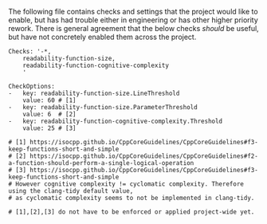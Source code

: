 The following file contains checks and settings that the project would like to
enable, but has had trouble either in engineering or has other higher priority
rework. There is general agreement that the below checks _should_ be useful, but
have not concretely enabled them across the project.

```
Checks: '-*,
    readability-function-size,
    readability-function-cognitive-complexity
    '

CheckOptions:
-   key: readability-function-size.LineThreshold
    value: 60 # [1]
-   key: readability-function-size.ParameterThreshold
    value: 6  # [2]
-   key: readability-function-cognitive-complexity.Threshold
    value: 25 # [3]

# [1] https://isocpp.github.io/CppCoreGuidelines/CppCoreGuidelines#f3-keep-functions-short-and-simple
# [2] https://isocpp.github.io/CppCoreGuidelines/CppCoreGuidelines#f2-a-function-should-perform-a-single-logical-operation
# [3] https://isocpp.github.io/CppCoreGuidelines/CppCoreGuidelines#f3-keep-functions-short-and-simple
# However cognitive complexity != cyclomatic complexity. Therefore using the clang-tidy default value,
# as cyclomatic complexity seems to not be implemented in clang-tidy.

# [1],[2],[3] do not have to be enforced or applied project-wide yet.
```

